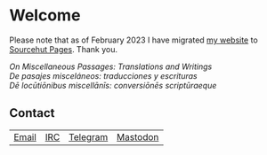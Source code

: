 <h1>Welcome</h1>
<p>
Please note that as of February 2023 I have migrated <a href= "https://robertoqs.org">my website</a> to <a href= "https://srht.site">Sourcehut Pages</a>. Thank you. 
<br>  
  
<i>On Miscellaneous Passages: Translations and Writings<br>
De pasajes misceláneos: traducciones y escrituras<br>
Dē locūtiōnibus miscellānīs: conversiōnēs scriptūraeque</i>
</p>

<h2>Contact</h2>

<table>
  <tbody>
    <tr>  
      <td><a href= "mailto:info@robertoqs.org">Email</a></td>
      <td><a href= "https://web.libera.chat/#robertoqs">IRC</a></td>
      <td><a href= "https://t.me/robertoqs">Telegram</a></td>
      <td><a rel="me" href="https://mastodon.social/@robertoqs">Mastodon</a></td>
    </tr>
  </tbody>
</p>
